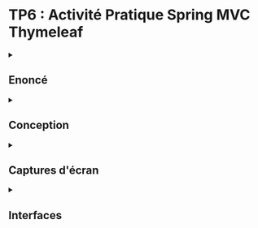 # TP6 : Activité Pratique Spring MVC Thymeleaf


<details><summary> <h2>Enoncé</h2> </summary>
Créer une application Web JEE basée sur Spring MVC, Thylemeaf et Spring Data JPA qui permet de gérer les patients. L'application doit permettre les fonctionnalités suivantes :
  <ul>
    <li>Afficher les patients</li>
  <li>Faire la pagination</li>
  <li>Chercher les patients</li>
  <li>Supprimer un patient</li>
  <li>Faire des améliorations supplémentaires</li>
 </ul>
</details>

<details><summary> <h2>Conception</h2> </summary>
  <p align="center"><img src="assets/conception.PNG"></p>
</details>

<details><summary> <h2>Captures d'écran</h2> </summary>
<ol>
<ul><h4>Entities</h4>
  <ul><h6>Patient</h6></ul>
  <img src="assets/patient.PNG"/>
</ul>

<ul><h4>Repositories</h4>
  <ul><h6>Patient Repository</h6></ul>
  <img src="assets/patientRepository.PNG"/>
</ul>

<ul><h4>Services</h4>
  <ul><h6>Hopital service Interface</h6></ul>
  <img src="assets/hospitalService.PNG"/>
  <ul><h6>Hopital service Implementation</h6></ul>
  <img src="assets/hospitalServiceImpl.PNG"/>
</ul>

<ul><h4>Controllers</h4>
  <ul><h6>Patient Controller</h6></ul>
  <img src="assets/patientController1.PNG"/>
  <img src="assets/patientController2.PNG"/>
</ul>

<ul><h4>Security</h4>
  <ul><h5>Entities</h5>
  <ul><h6>AppUser</h6></ul>
  <img src="assets/appUser.PNG"/>
  <ul><h6>AppRole : les roles que peut avoir les utilisateurs</h6></ul>
  <img src="assets/appRole.PNG"/>
  </ul>

  <ul><h5>Repositories</h5>
    <ul><h6>AppUser Repository</h6></ul>
    <img src="assets/appUserRepo.PNG"/>
    <ul><h6>AppRole Repository</h6></ul>
    <img src="assets/appRoleRepo.PNG"/>
  </ul>

  <ul><h5>Services</h5>
    <ul><h6>Security service</h6></ul>
    <img src="assets/SecurityService.PNG"/>
    <ul><h6>Security service Implementation</h6></ul>
    <img src="assets/SecurityServiceImpl1.PNG"/>
    <img src="assets/SecurityServiceImpl2.PNG"/>
    <ul><h6>UserDetails service Implementation</h6></ul>
    <img src="assets/userDetailsServiceImpl.PNG"/>
  </ul>

  <ul><h5>Controllers</h5>
    <ul><h6>Security Controller</h6></ul>
    <img src="assets/securityController.PNG"/>
  </ul>

  <ul><h5>Configuration</h5>
    <ul><h6>Security Config</h6></ul>
    <img src="assets/securityConf.PNG"/>
  </ul>
</ul>
</ol>
</details>

<details><summary> <h2>Interfaces</h2> </summary>
<ol>
  <ul><h4>Login page</h4>
    <img src="assets/login.PNG"/>
  </ul>
  <ul><h4>Login en tant que ADMIN</h4>
    <ul><h6>Home</h6></ul>
    <img src="assets/homeAsAdmin.PNG"/>
    <ul><h6>Add patient</h6></ul>
      <img src="assets/addPatient.PNG"/>
      <img src="assets/addPatient2.PNG"/>
    <ul><h6>Update Patient</h6></ul>
      <img src="assets/updatePatient.PNG"/>
      <img src="assets/updatePatient2.PNG"/>
      <img src="assets/updatePatient3.PNG"/>
    <ul><h6>Delete Patient</h6></ul>
      <img src="assets/deletePatient.PNG"/>
      <img src="assets/deletePatient2.PNG"/>
  </ul>
  <ul><h6>Login en tant qu'USER</h6>
    <p>USER ne peut que voir la liste des patients et faire une recherche</p>
    <img src="assets/homeAsUser.PNG"/>
  </ul>

  <h2>Améliorations supplémentaires</h2>
  <ol>
    <ul>Fake data avec Faker</ul>
    <ul>Messages de validation avec Spring boot validation</ul>
    <ul>Page Login personnalisé</ul>
    <ul>Page 403</ul>

  </ol>
</ol>
</details>
